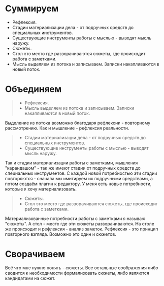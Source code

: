 # Суммируем

- Рефлексия.
- Стадии материализации дела - от подручных средств до специальных инструментов.
- Существующие инструменты работы с мыслью - выводят мысль наружу.
- Сюжеты.
- Стол это место где разворачиваются сюжеты, где происходит работа с заметками.
- Мысль выделяем из потока и записываем. Записки накапливаются в новый поток.

# Объединяем

> - Рефлексия.
> - Мысль выделяем из потока и записываем. Записки накапливаются в новый поток.

Выделение из потока возможно благодаря рефлексии -  повторному рассмотрению. Как и мышление - рефлексия реальности.

> - Стадии материализации дела - от подручных средств до специальных инструментов.
> - Существующие инструменты работы с мыслью - выводят мысль наружу.

Так и стадии материализации работы с заметками, мышления "карандашом" - так же имеют стадии от подручных средств до специальных инструментов. С каждой новой потребностью эти стадии повторяются - сначала мы имитируем их подручными средствами, а потом создаём плагин к редактору. У меня есть новые потребности, которые я хочу материализовать.

> - Сюжеты.
> - Стол это место где разворачиваются сюжеты, где происходит работа с заметками.

Материализованные потребности работы с заметками я называю "сюжеты". А стол - место где эти сюжеты разворачиваются. На столе же происходит и рефлексия - анализ заметок. Рефлексия - это принцип повторного взгляда. Возможно это один и сюжетов.

# Сворачиваем

Всё что мне нужно понять - сюжеты. Все остальные соображения либо сводится к необходимости формализовать сюжеты, либо являются кандидатами на сюжет.
